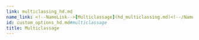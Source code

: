 ```yaml
---
link: multiclassing_hd.md
name_link: <!--NameLink-->[Multiclassage](hd_multiclassing.md)<!--/NameLink-->
id: custom_options_hd.md#multiclassage
title: Multiclassage
---
```


